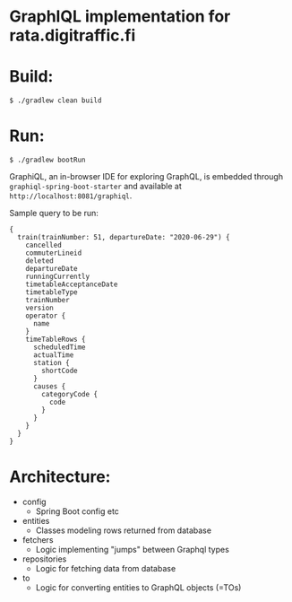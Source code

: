 # GraphlQL implementation for rata.digitraffic.fi

# Build:
```
$ ./gradlew clean build
```

# Run:
```
$ ./gradlew bootRun
```

GraphiQL, an in-browser IDE for exploring GraphQL, is embedded through `graphiql-spring-boot-starter`
and available at `http://localhost:8081/graphiql`.

Sample query to be run:

```
{
  train(trainNumber: 51, departureDate: "2020-06-29") {
    cancelled
    commuterLineid
    deleted
    departureDate
    runningCurrently
    timetableAcceptanceDate
    timetableType
    trainNumber
    version
    operator {
      name
    }
    timeTableRows {
      scheduledTime
      actualTime
      station {
        shortCode
      }
      causes {
        categoryCode {
          code
        }
      }
    }
  }
}

```

# Architecture:
* config
    * Spring Boot config etc
* entities
    * Classes modeling rows returned from database
* fetchers
    * Logic implementing "jumps" between Graphql types
* repositories
    * Logic for fetching data from database
* to
    * Logic for converting entities to GraphQL objects (=TOs)

